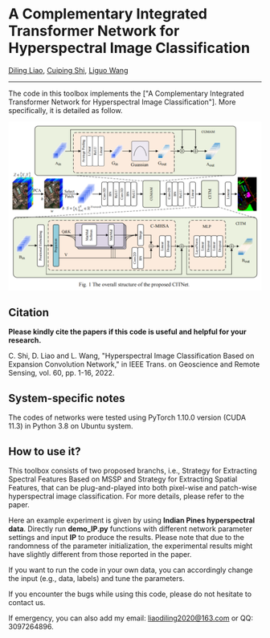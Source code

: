 # A Complementary Integrated Transformer Network for Hyperspectral Image Classification

[Diling Liao](liaodiling2020@163.com), [Cuiping Shi](scp1980@126.com), [Liguo Wang]( wangliguo@hrbeu.edu.cn)
___________

The code in this toolbox implements the ["A Complementary Integrated Transformer Network for Hyperspectral Image Classification"]. More specifically, it is detailed as follow.

![alt text](./CITNet.PNG)

Citation
---------------------

**Please kindly cite the papers if this code is useful and helpful for your research.**

C. Shi, D. Liao and L. Wang, "Hyperspectral Image Classification Based on Expansion Convolution Network," in IEEE Trans. on Geoscience and Remote Sensing, vol. 60, pp. 1-16, 2022.
    
System-specific notes
---------------------
The codes of networks were tested using PyTorch 1.10.0 version (CUDA 11.3) in Python 3.8 on Ubuntu system.

How to use it?
---------------------
This toolbox consists of two proposed branchs, i.e., Strategy for Extracting Spectral Features Based on MSSP and Strategy for Extracting Spatial Features, that can be plug-and-played into both pixel-wise and patch-wise hyperspectral image classification. For more details, please refer to the paper.

Here an example experiment is given by using **Indian Pines hyperspectral data**. Directly run **demo_IP.py** functions with different network parameter settings and input **IP** to produce the results. Please note that due to the randomness of the parameter initialization, the experimental results might have slightly different from those reported in the paper.

If you want to run the code in your own data, you can accordingly change the input (e.g., data, labels) and tune the parameters.

If you encounter the bugs while using this code, please do not hesitate to contact us.

If emergency, you can also add my email: liaodiling2020@163.com or QQ: 3097264896.
